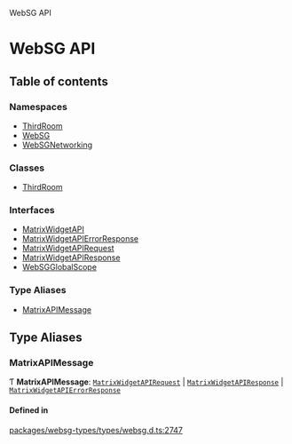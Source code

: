 WebSG API

# WebSG API

## Table of contents

### Namespaces

- [ThirdRoom](modules/ThirdRoom.md)
- [WebSG](modules/WebSG.md)
- [WebSGNetworking](modules/WebSGNetworking.md)

### Classes

- [ThirdRoom](classes/ThirdRoom-1.md)

### Interfaces

- [MatrixWidgetAPI](interfaces/MatrixWidgetAPI.md)
- [MatrixWidgetAPIErrorResponse](interfaces/MatrixWidgetAPIErrorResponse.md)
- [MatrixWidgetAPIRequest](interfaces/MatrixWidgetAPIRequest.md)
- [MatrixWidgetAPIResponse](interfaces/MatrixWidgetAPIResponse.md)
- [WebSGGlobalScope](interfaces/WebSGGlobalScope.md)

### Type Aliases

- [MatrixAPIMessage](README.md#matrixapimessage)

## Type Aliases

### MatrixAPIMessage

Ƭ **MatrixAPIMessage**: [`MatrixWidgetAPIRequest`](interfaces/MatrixWidgetAPIRequest.md) \| [`MatrixWidgetAPIResponse`](interfaces/MatrixWidgetAPIResponse.md) \| [`MatrixWidgetAPIErrorResponse`](interfaces/MatrixWidgetAPIErrorResponse.md)

#### Defined in

[packages/websg-types/types/websg.d.ts:2747](https://github.com/thirdroom/thirdroom/blob/972fa72b/packages/websg-types/types/websg.d.ts#L2747)
